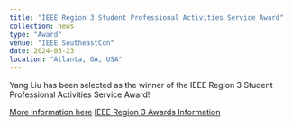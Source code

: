 ```yaml
---
title: "IEEE Region 3 Student Professional Activities Service Award"
collection: news
type: "Award"
venue: "IEEE SoutheastCon"
date: 2024-03-23
location: "Atlanta, GA, USA"
---
```


Yang Liu has been selected as the winner of the IEEE Region 3 Student Professional Activities Service Award!

[More information here](/files/SEC2024_Banquet_Program-final.pdf)
[IEEE Region 3 Awards Information](https://r3.ieee.org/committees/awards-and-recognition/#1717455776867-8987de40-979b)
